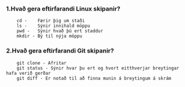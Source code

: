 ### 1.Hvað gera eftirfarandi Linux skipanir?
        cd -    Færir þig um staði
        ls -    Sýnir innihald möppu
        pwd -   Sýnir hvað þú ert staddur
        mkdir - Bý til nýja möppu
### 2.Hvað gera eftirfarandi Git skipanir?
        git clone - Afritar
        git status - Sýnir hvar þu ert og hvort eitthverjar breytingar hafa verið gerðar
        git diff - Er notað til að finna munin á breytingum á skrám